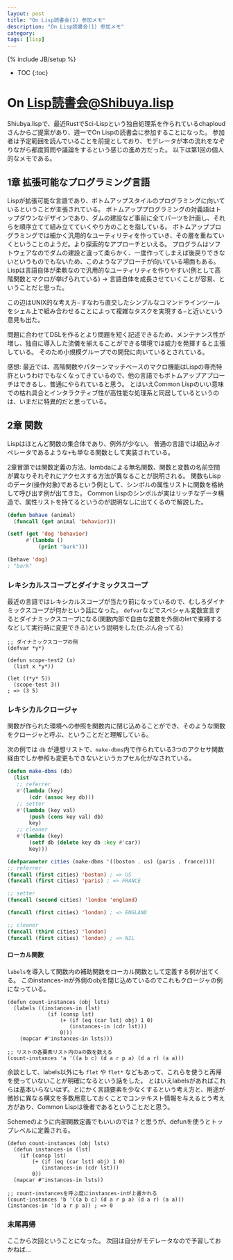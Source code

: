 ```yaml
---
layout: post
title: "On Lisp読書会(1) 参加メモ"
description: "On Lisp読書会(1) 参加メモ"
category: 
tags: [lisp]
---
```

{% include JB/setup %}

* TOC
{:toc}

# On Lisp読書会@Shibuya.lisp

Shiubya.lispで、最近RustでSci-Lispという独自処理系を作られているchaploudさんからご提案があり、週一でOn Lispの読書会に参加することになった。
参加者は予定範囲を読んでいることを前提としており、モデレータが本の流れをなぞりながら都度質問や議論をするという感じの進め方だった。
以下は第1回の個人的なメモである。

## 1章 拡張可能なプログラミング言語
Lispが拡張可能な言語であり、ボトムアップスタイルのプログラミングに向いているということが主張されている。
ボトムアッププログラミングの対義語はトップダウンなデザインであり、ダムの建設など事前に全てパーツを計画し、それらを順序立てて組み立てていくやり方のことを指している。
ボトムアッププログラミングでは細かく汎用的なユーティリティを作っていき、その層を重ねていくということのようだ。より探索的なアプローチといえる。
プログラムはソフトウェアなのでダムの建設と違って柔らかく、一度作ってしまえば後戻りできないというものでもないため、このようなアプローチが向いている場面もある。
Lispは言語自体が柔軟なので汎用的なユーティリティを作りやすい(例として高階関数とマクロが挙げられている) → 言語自体を成長させていくことが容易、ということだと思った。

この辺はUNIX的な考え方−すなわち直交したシンプルなコマンドラインツールをシェル上で組み合わせることによって複雑なタスクを実現する−と近いという意見も出た。

問題に合わせてDSLを作るとより問題を短く記述できるため、メンテナンス性が増し、独自に導入した流儀を揃えることができる環境では威力を発揮すると主張している。
そのため小規模グループでの開発に向いているとされている。

感想:
最近では、高階関数やパターンマッチベースのマクロ機能はLispの専売特許というわけでもなくなってきているので、他の言語でもボトムアップアプローチはできるし、普通にやられていると思う。
とはいえCommon Lispのいい意味での枯れ具合とインタラクティブ性が高性能な処理系と同居しているというのは、いまだに特異的だと思っている。

## 2章 関数
Lispはほとんど関数の集合体であり、例外が少ない。
普通の言語では組込みオペレータであるような`+`も単なる関数として実装されている。

2章冒頭では関数定義の方法、lambdaによる無名関数、関数と変数の名前空間が異なりそれぞれにアクセスする方法が異なることが説明される。
関数もLispのデータ(操作対象)であるという例として、シンボルの属性リストに関数を格納して呼び出す例が出てきた。
Common Lispのシンボルが実はリッチなデータ構造で、属性リストを持てるというのが説明なしに出てくるので解説した。

```lisp
(defun behave (animal)
  (funcall (get animal 'behavior)))

(setf (get 'dog 'behavior)
      #'(lambda ()
          (print "bark")))

(behave 'dog)
; "bark"
```

### レキシカルスコープとダイナミックスコープ
最近の言語ではレキシカルスコープが当たり前になっているので、むしろダイナミックスコープが何かという話になった。
`defvar`などでスペシャル変数宣言するとダイナミックスコープになる(関数内部で自由な変数を外側のletで束縛するなどして実行時に変更できる)という説明をした(たぶん合ってる)

```
;; ダイナミックスコープの例
(defvar *y*)

(defun scope-test2 (x)
  (list x *y*))

(let ((*y* 5))
  (scope-test 3))
; => (3 5)
```

### レキシカルクロージャ
関数が作られた環境への参照を関数内に閉じ込めることができ、そのような関数をクロージャと呼ぶ、ということだと理解している。

次の例では `db` が連想リストで、`make-dbms`内で作られている3つのアクセサ関数経由でしか参照も変更もできないというカプセル化がなされている。
```lisp
(defun make-dbms (db)
  (list
   ;; referrer
   #'(lambda (key)
       (cdr (assoc key db)))
   ;; setter
   #'(lambda (key val)
       (push (cons key val) db)
       key)
   ;; cleaner
   #'(lambda (key)
       (setf db (delete key db :key #'car))
       key)))

(defparameter cities (make-dbms '((boston . us) (paris . france))))
;; referrer
(funcall (first cities) 'boston) ; => US
(funcall (first cities) 'paris) ; => FRANCE

;; setter
(funcall (second cities) 'london 'england)

(funcall (first cities) 'london) ; => ENGLAND

;; cleaner
(funcall (third cities) 'london)
(funcall (first cities) 'london) ; => NIL
```

#### ローカル関数
`labels`を導入して関数内の補助関数をローカル関数として定義する例が出てくる。
このinstances-inが外側のobjを閉じ込めているのでこれもクロージャの例になっている。


```
(defun count-instances (obj lsts)
  (labels ((instances-in (lst)
             (if (consp lst)
                 (+ (if (eq (car lst) obj) 1 0)
                    (instances-in (cdr lst)))
                 0)))
    (mapcar #'instances-in lsts)))

;; リストの各要素リスト内のaの数を数える
(count-instances 'a '((a b c) (d a r p a) (d a r) (a a)))
```

余談として、labels以外にも `flet` や `flet*` などもあって、これらを使うと再帰を使っていないことが明確になるという話をした。
とはいえlabelsがあればこれらは基本いらないはず。とにかく言語要素を少なくするという考え方と、用途が微妙に異なる構文を多数用意しておくことでコンテキスト情報を与えるとう考え方があり、Common Lispは後者であるということだと思う。

Schemeのように内部関数定義でもいいのでは？と思うが、defunを使うとトップレベルに定義される。
```
(defun count-instances (obj lsts)
  (defun instances-in (lst)
    (if (consp lst)
        (+ (if (eq (car lst) obj) 1 0)
           (instances-in (cdr lst)))
        0))
  (mapcar #'instances-in lsts))

;; count-instancesを呼ぶ度にinstances-inが上書かれる
(count-instances 'b '((a b c) (d a r p a) (d a r) (a a)))
(instances-in '(d a r p a)) ; => 0
```

### 末尾再帰
ここから次回ということになった。
次回は自分がモデレータなので予習しておかねば…
